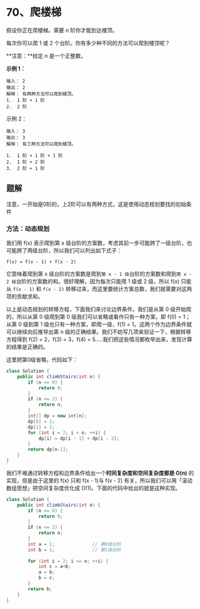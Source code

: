# 70、爬楼梯

假设你正在爬楼梯。需要 *n* 阶你才能到达楼顶。

每次你可以爬 1 或 2 个台阶。你有多少种不同的方法可以爬到楼顶呢？

**注意：**给定 *n* 是一个正整数。

**示例 1：**

```
输入： 2
输出： 2
解释： 有两种方法可以爬到楼顶。
1.  1 阶 + 1 阶
2.  2 阶
```

示例 2：

```
输入： 3
输出： 3
解释： 有三种方法可以爬到楼顶。

1.  1 阶 + 1 阶 + 1 阶
2.  1 阶 + 2 阶
3.  2 阶 + 1 阶
```



## 题解

注意，一开始是0阶的，上2阶可以有两种方式，这是使用动态规划要找的初始条件

### 方法：动态规划

我们用 f(x) 表示爬到第 x 级台阶的方案数，考虑其前一步可能跨了一级台阶，也可能跨了两级台阶，所以我们可以列出如下式子：

`f(x) = f(x - 1) + f(x - 2)`

它意味着爬到第 x 级台阶的方案数是爬到`第 x - 1 级`台阶的方案数和爬到`第 x - 2 级`台阶的方案数的和。很好理解，因为每次只能爬 1 级或 2 级，所以 f(x) 只能从 `f(x - 1)` 和 `f(x - 2)` 转移过来，而这里要统计方案总数，我们就需要对这两项的贡献求和。

以上是动态规划的转移方程，下面我们来讨论边界条件。我们是从第 0 级开始爬的，所以从第 0 级爬到第 0 级我们可以省略或看作只有一种方案，即 f(0) = 1；从第 0 级到第 1 级也只有一种方案，即爬一级，f(1) = 1。这两个作为边界条件就可以继续向后推导出第 n 级的正确结果。我们不妨写几项来验证一下，根据转移方程得到 f(2) = 2，f(3) = 3，f(4) = 5.....我们把这些情况都枚举出来，发现计算的结果是正确的。

这里把第0级省略，代码如下：

```java
class Solution {
    public int climbStairs(int n) {
        if (n <= 0) {
            return 0;
        }
        if (n <= 2) {
            return n;
        }
        int[] dp = new int[n];
        dp[0] = 1;
        dp[1] = 2;
        for (int i = 2; i < n; ++i) {
            dp[i] = dp[i - 1] + dp[i - 2];
        }
        return dp[n-1];
    }
}
```

我们不难通过转移方程和边界条件给出一个**时间复杂度和空间复杂度都是 O(n)** 的实现，但是由于这里的 f(x) 只和 f(x - 1)与 f(x - 2) 有关，所以我们可以用「滚动数组思想」把空间复杂度优化成 O(1)。下面的代码中给出的就是这种实现。

```java
class Solution {
    public int climbStairs(int n) {
        if (n <= 0) {
            return 0;
        }
        if (n <= 2) {
            return n;
        }
        int a = 1;              // 第0级台阶
        int b = 1;              // 第1级台阶
        
        for (int i = 2; i <= n; ++i) {
            int c = a+b;
            a = b;
            b = c;
        }
        return b;
    }
}
```

